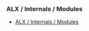 ### ALX / Internals / Modules
* [ALX / Internals / Modules](https://github.com/antiface/ALX/tree/master/Internals/Modules)
